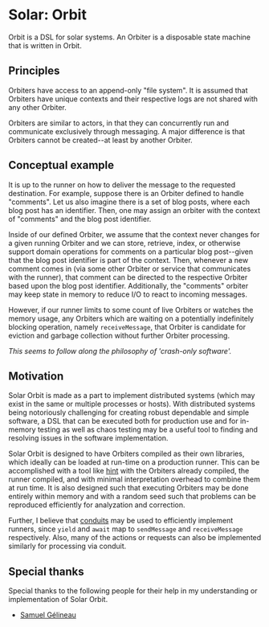 # Solar: Orbit

Orbit is a DSL for solar systems.
An Orbiter is a disposable state machine that is written in Orbit.

## Principles
Orbiters have access to an append-only "file system".
It is assumed that Orbiters have unique contexts and their respective logs
are not shared with any other Orbiter.

Orbiters are similar to actors, in that they can concurrently run and
communicate exclusively through messaging.
A major difference is that Orbiters cannot be created--at least by another
Orbiter.

## Conceptual example

It is up to the runner on how to deliver the message to the
requested destination.
For example, suppose there is an Orbiter defined to handle "comments".
Let us also imagine there is a set of blog posts, where each blog post has
an identifier.
Then, one may assign an orbiter with the context of "comments" and the
blog post identifier.

Inside of our defined Orbiter, we assume that the context never changes
for a given running Orbiter and we can store, retrieve, index, or otherwise
support domain operations for comments on a particular blog post--given that
the blog post identifier is part of the context.
Then, whenever a new comment comes in (via some other Orbiter or service
that communicates with the runner), that comment can be directed to the
respective Orbiter based upon the blog post identifier.
Additionally, the "comments" orbiter may keep state in memory to reduce I/O
to react to incoming messages.

However, if our runner limits to some count of live Orbiters or watches the
memory usage, any Orbiters which are waiting on a potentially indefinitely
blocking operation, namely `receiveMessage`, that Orbiter is candidate for
eviction and garbage collection without further Orbiter processing.

*This seems to follow along the philosophy of 'crash-only software'.*

## Motivation

Solar Orbit is made as a part to implement distributed systems
(which may exist in the same or multiple processes or hosts).
With distributed systems being notoriously challenging for creating robust
dependable and simple software, a DSL that can be executed both for
production use and for in-memory testing as well as chaos testing may be a
useful tool to finding and resolving issues in the software implementation.

Solar Orbit is designed to have Orbiters compiled as their own libraries,
which ideally can be loaded at run-time on a production runner.
This can be accomplished with a tool like
[hint](http://hackage.haskell.org/package/hint)
with the Orbiters already compiled, the runner compiled, and with minimal
interpretation overhead to combine them at run time.
It is also designed such that executing Orbiters may be done entirely within
memory and with a random seed such that problems can be reproduced efficiently
for analyzation and correction.

Further, I believe that [conduits](http://hackage.haskell.org/package/conduit)
may be used to efficiently implement runners, since `yield` and `await`
map to `sendMessage` and `receiveMessage` respectively.
Also, many of the actions or requests can also be implemented similarly
for processing via conduit.

## Special thanks

Special thanks to the following people for their help in my understanding
or implementation of Solar Orbit.

* [Samuel Gélineau](https://github.com/gelisam)
